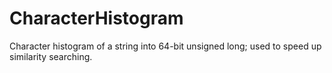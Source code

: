 # CharacterHistogram
Character histogram of a string into 64-bit unsigned long; used to speed up similarity searching.
